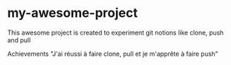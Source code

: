 # my-awesome-project

This awesome project is created to experiment git notions like clone, push and pull

Achievements
"J'ai réussi à faire clone, pull et je m'apprête à faire push"

